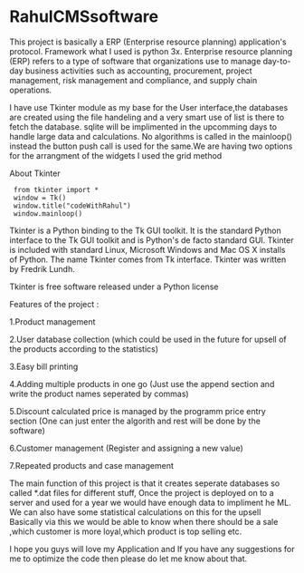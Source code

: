 # RahulCMSsoftware
This project is basically a ERP (Enterprise resource planning) application's protocol. Framework what I used is python 3x.
Enterprise resource planning (ERP) refers to a type of software that organizations use to manage day-to-day business activities such as accounting, procurement,
project management, risk management and compliance, and supply chain operations.

I have use Tkinter module as my base for the User interface,the databases are created using the file handeling and a very smart use of list is there to fetch the database.
sqlite will be implimented in the upcomming days to handle large data and calculations.
No algorithms is called in the mainloop() instead the button push call is used for the same.We are having two options for the arrangment of the widgets I used the grid method


 About Tkinter
 
     from tkinter import *
     window = Tk()
     window.title("codeWithRahul")
     window.mainloop()
     
   Tkinter is a Python binding to the Tk GUI toolkit. It is the standard Python interface to the Tk GUI toolkit and is Python's de facto standard GUI.
   Tkinter is included with standard Linux, Microsoft Windows and Mac OS X installs of Python.
   The name Tkinter comes from Tk interface. Tkinter was written by Fredrik Lundh.

 Tkinter is free software released under a Python license

Features of the project :

1.Product management 

2.User database collection (which could be used in the future for upsell of the products according to the statistics)

3.Easy bill printing 

4.Adding multiple products in one go (Just use the append section and write the product names seperated by commas)

5.Discount calculated price is managed by the programm price entry section (One can just enter the algorith and rest will be done by the software)

6.Customer management (Register and assigning a new value)

7.Repeated products and case management


The main function of this project is that it creates seperate databases so called *.dat files for different stuff, Once the project is deployed 
on to a server and used for a year  we would have enough data to impliment he ML. We can also have some statistical calculations on this for the upsell 
Basically via this we would be able to know when there should be a sale ,which customer is more loyal,which product is top selling etc.

I hope you guys will love my Application and If you have any suggestions for me to optimize the code then please do let me know about that.
